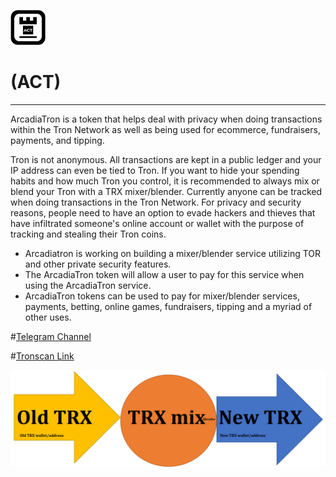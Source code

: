 ![](ACTLogosmall.png)
# (ACT)
_____________
ArcadiaTron is a token that helps deal with privacy when doing transactions within the Tron Network as well as being used for ecommerce, fundraisers, payments, and tipping.

Tron is not anonymous. All transactions are kept in a public ledger and your IP address can even be tied to Tron. If you want to hide your spending habits and how much Tron you control, it is recommended to always mix or blend your Tron with a TRX mixer/blender.  Currently anyone can be tracked when doing transactions in the Tron Network.  For privacy and security reasons, people need to have an option to evade hackers and thieves that have infiltrated someone's online account or wallet with the purpose of tracking and stealing their Tron coins.  
  * Arcadiatron is working on building a mixer/blender service utilizing TOR and other private security features.
  * The ArcadiaTron token will allow a user to pay for this service when using the ArcadiaTron service.
  * ArcadiaTron tokens can be used to pay for mixer/blender services, payments, betting, online games, fundraisers, tipping and a myriad of other uses.

#[Telegram Channel](https://t.me/ArcadiaTron)

#[Tronscan Link](https://tronscan.org/#/token/ArcadiaTron)

![](flowchart.png)
